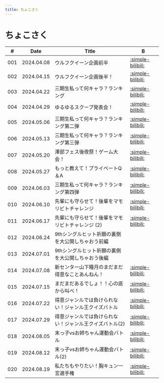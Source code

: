 ```yaml
---
title: ちょこさく
---
```


# ちょこさく

| #   | Date | Title | B |
| --- | --- | --- | --- | 
| 001 | 2024.04.08 | ウルフクイーン企画前半 | [:simple-bilibili:](https://www.bilibili.com/video/BV18A4m1F72N?p=2) |
| 002 | 2024.04.15 | ウルフクイーン企画後半！ | [:simple-bilibili:](https://www.bilibili.com/video/BV1sm421x79M?p=2) |
| 003 | 2024.04.22 | 三期生私って何キャラ？ランキング | [:simple-bilibili:](https://www.bilibili.com/video/BV1gt421A7Mz?p=2) |
| 004 | 2024.04.29 | ゆるゆるスクープ発表会！ | [:simple-bilibili:](https://www.bilibili.com/video/BV1nf421S7F4/) |
| 005 | 2024.05.06 | 三期生私って何キャラ？ランキング第二弾 | [:simple-bilibili:](https://www.bilibili.com/video/BV1Mm421u7sN/) |
| 006 | 2024.05.13 | 三期生私って何キャラ？ランキング第三弾 | [:simple-bilibili:](https://www.bilibili.com/video/BV1dm421u7kc/) | 
| 007 | 2024.05.20 | 澤部フェス後夜祭！ゲーム大会！ | [:simple-bilibili:](https://www.bilibili.com/video/BV19142117Rx/) | 
| 008 | 2024.05.27 | もっと教えて！プライベートQ＆A | [:simple-bilibili:](https://www.bilibili.com/video/BV1rs421g7ud/) |
| 009 | 2024.06.03 | 三期生私って何キャラ？ランキング第四弾 | [:simple-bilibili:](https://www.bilibili.com/video/BV1mr421c7bh/) |
| 010 | 2024.06.10 | 先輩にも守らせて！後輩をマモリビトチャレンジ | [:simple-bilibili:](https://www.bilibili.com/video/BV1Cw4m1v7sD/) |
| 011 | 2024.06.17 | 先輩にも守らせて！後輩をマモリビトチャレンジ (2) | [:simple-bilibili:](https://www.bilibili.com/video/BV1Tf421Q75Q/) | 
| 012 | 2024.06.24 | 9thシングルヒット祈願の裏側を大公開しちゃおう前編 | |
| 013 | 2024.07.01 | 9thシングルヒット祈願の裏側を大公開しちゃおう後編 | | 
| 014 | 2024.07.08 | 新センター山下瞳月のまだまだ得意なことあんねん！ | [:simple-bilibili:](https://www.bilibili.com/video/BV1Ky411q7gs/) |
| 015 | 2024.07.15 | まだまだあるでしょ！！心の底から叫べ！ | [:simple-bilibili:](https://www.bilibili.com/video/BV19T421k7pT/) |
| 016 | 2024.07.22 | 得意ジャンルでは負けられない！ジャンル王クイズバトル | [:simple-bilibili:](https://www.bilibili.com/video/BV1ux4y1s7fJ/) | 
| 017 | 2024.07.29 | 得意ジャンルでは負けられない！ジャンル王クイズバトル(2) | [:simple-bilibili:](https://www.bilibili.com/video/BV1mw4m1k7hz/) |
| 018 | 2024.08.05 | 末っ子vsお姉ちゃん運動会バトル | [:simple-bilibili:](https://www.bilibili.com/video/BV12hayeVERh/) |
| 019 | 2024.08.12 | 末っ子vsお姉ちゃん運動会バトル(2) | [:simple-bilibili:](https://www.bilibili.com/video/BV1KopdeQEpj/) |
| 020 | 2024.08.19 | 私たちもやりたい！胸キュン一言選手権 | [:simple-bilibili:](https://www.bilibili.com/video/BV1hzpQemE2f/) |
